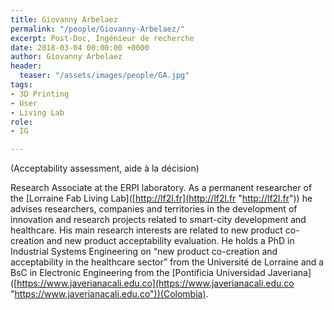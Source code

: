 ```yaml
---
title: Giovanny Arbelaez
permalink: "/people/Giovanny-Arbelaez/"
excerpt: Post-Doc, Ingénieur de recherche
date: 2018-03-04 00:00:00 +0000
author: Giovanny Arbelaez
header:
  teaser: "/assets/images/people/GA.jpg"
tags:
- 3D Printing
- User
- Living Lab
role:
- IG

---
```

(Acceptability assessment, aide à la décision)

Research Associate at the ERPI laboratory. As a permanent researcher of the \[Lorraine Fab Living Lab\]([http://lf2l.fr](http://lf2l.fr "http://lf2l.fr")) he advises researchers, companies and territories in the development of innovation and research projects related to smart-city development and healthcare. His main research interests are related to new product co-creation and new product acceptability evaluation. He holds a PhD in Industrial Systems Engineering on “new product co-creation and acceptability in the healthcare sector” from the Université de Lorraine and a BsC in Electronic Engineering from the \[Pontificia Universidad Javeriana\]([https://www.javerianacali.edu.co](https://www.javerianacali.edu.co "https://www.javerianacali.edu.co"))(Colombia).